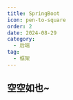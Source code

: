 ```yaml
---
title: SpringBoot
icon: pen-to-square
order: 2
date: 2024-08-29
category:
  - 后端
tag:
  - 框架
---
```


## 空空如也~
